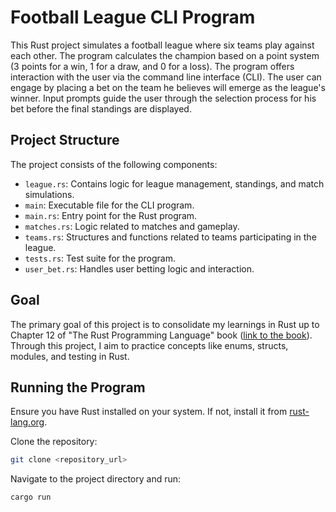 # Football League CLI Program

This Rust project simulates a football league where six teams play against each other. The program calculates the champion based on a point system (3 points for a win, 1 for a draw, and 0 for a loss). The program offers interaction with the user via the command line interface (CLI). The user can engage by placing a bet on the team he believes will emerge as the league's winner. Input prompts guide the user through the selection process for his bet before the final standings are displayed.

## Project Structure

The project consists of the following components:

- `league.rs`: Contains logic for league management, standings, and match simulations.
- `main`: Executable file for the CLI program.
- `main.rs`: Entry point for the Rust program.
- `matches.rs`: Logic related to matches and gameplay.
- `teams.rs`: Structures and functions related to teams participating in the league.
- `tests.rs`: Test suite for the program.
- `user_bet.rs`: Handles user betting logic and interaction.

## Goal

The primary goal of this project is to consolidate my learnings in Rust up to Chapter 12 of "The Rust Programming Language" book ([link to the book](https://rust-book.cs.brown.edu/)). Through this project, I aim to practice concepts like enums, structs, modules, and testing in Rust.

## Running the Program

Ensure you have Rust installed on your system. If not, install it from [rust-lang.org](https://www.rust-lang.org/).

Clone the repository:

```bash
git clone <repository_url>
```

Navigate to the project directory and run:

```bash
cargo run
```